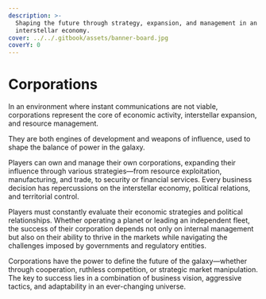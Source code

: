 ```yaml
---
description: >-
  Shaping the future through strategy, expansion, and management in an evolving
  interstellar economy.
cover: ../../.gitbook/assets/banner-board.jpg
coverY: 0
---
```


# Corporations

In an environment where instant communications are not viable, corporations represent the core of economic activity, interstellar expansion, and resource management.

They are both engines of development and weapons of influence, used to shape the balance of power in the galaxy.

Players can own and manage their own corporations, expanding their influence through various strategies—from resource exploitation, manufacturing, and trade, to security or financial services. Every business decision has repercussions on the interstellar economy, political relations, and territorial control.

Players must constantly evaluate their economic strategies and political relationships. Whether operating a planet or leading an independent fleet, the success of their corporation depends not only on internal management but also on their ability to thrive in the markets while navigating the challenges imposed by governments and regulatory entities.

Corporations have the power to define the future of the galaxy—whether through cooperation, ruthless competition, or strategic market manipulation. The key to success lies in a combination of business vision, aggressive tactics, and adaptability in an ever-changing universe.
